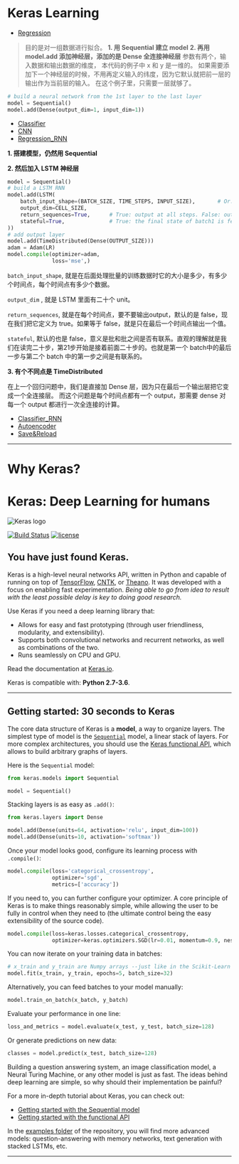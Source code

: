 # Keras Learning

- [Regression](https://github.com/Eurus-Holmes/keras_learning/blob/master/regression.ipynb)

> 目的是对一组数据进行拟合。
**1. 用 Sequential 建立 model**
**2. 再用 model.add 添加神经层，添加的是 Dense 全连接神经层**
参数有两个，输入数据和输出数据的维度，
本代码的例子中 x 和 y 是一维的。
如果需要添加下一个神经层的时候，不用再定义输入的纬度，因为它默认就把前一层的输出作为当前层的输入。
在这个例子里，只需要一层就够了。
``` python
# build a neural network from the 1st layer to the last layer
model = Sequential()
model.add(Dense(output_dim=1, input_dim=1))
```

- [Classifier](https://github.com/Eurus-Holmes/keras_learning/blob/master/Classifier_MNIST.ipynb)
- [CNN](https://github.com/Eurus-Holmes/keras_learning/blob/master/MNIST_CNN.ipynb)
- [Regression_RNN](https://github.com/Eurus-Holmes/keras_learning/blob/master/Regression_RNN_LSTM.py)

**1. 搭建模型，仍然用 Sequential**

**2. 然后加入 LSTM 神经层**
```python
model = Sequential()
# build a LSTM RNN
model.add(LSTM(
    batch_input_shape=(BATCH_SIZE, TIME_STEPS, INPUT_SIZE),       # Or: input_dim=INPUT_SIZE, input_length=TIME_STEPS,
    output_dim=CELL_SIZE,
    return_sequences=True,      # True: output at all steps. False: output as last step.
    stateful=True,              # True: the final state of batch1 is feed into the initial state of batch2
))
# add output layer
model.add(TimeDistributed(Dense(OUTPUT_SIZE)))
adam = Adam(LR)
model.compile(optimizer=adam,
              loss='mse',)
```

`batch_input_shape`,  就是在后面处理批量的训练数据时它的大小是多少，有多少个时间点，每个时间点有多少个数据。

`output_dim` , 就是 LSTM 里面有二十个 unit。

`return_sequences`,  就是在每个时间点，要不要输出output，默认的是 false，现在我们把它定义为 true。如果等于 false，就是只在最后一个时间点输出一个值。

`stateful`, 默认的也是 false，意义是批和批之间是否有联系。直观的理解就是我们在读完二十步，第21步开始是接着前面二十步的。也就是第一个 batch中的最后一步与第二个 batch 中的第一步之间是有联系的。

**3. 有个不同点是 TimeDistributed**

在上一个回归问题中，我们是直接加 Dense 层，因为只在最后一个输出层把它变成一个全连接层。
而这个问题是每个时间点都有一个 output，那需要 dense 对每一个 output 都进行一次全连接的计算。




- [Classifier_RNN](https://github.com/Eurus-Holmes/keras_learning/blob/master/Classifier_MNIST_RNN.ipynb)
- [Autoencoder](https://github.com/Eurus-Holmes/keras_learning/blob/master/Autoencoder.py)
- [Save&Reload](https://github.com/Eurus-Holmes/keras_learning/blob/master/save%26reload.py)

------------------
# Why Keras?
# Keras: Deep Learning for humans

![Keras logo](https://s3.amazonaws.com/keras.io/img/keras-logo-2018-large-1200.png)

[![Build Status](https://travis-ci.org/keras-team/keras.svg?branch=master)](https://travis-ci.org/keras-team/keras)
[![license](https://img.shields.io/github/license/mashape/apistatus.svg?maxAge=2592000)](https://github.com/keras-team/keras/blob/master/LICENSE)

## You have just found Keras.

Keras is a high-level neural networks API, written in Python and capable of running on top of [TensorFlow](https://github.com/tensorflow/tensorflow), [CNTK](https://github.com/Microsoft/cntk), or [Theano](https://github.com/Theano/Theano). It was developed with a focus on enabling fast experimentation. *Being able to go from idea to result with the least possible delay is key to doing good research.*

Use Keras if you need a deep learning library that:

- Allows for easy and fast prototyping (through user friendliness, modularity, and extensibility).
- Supports both convolutional networks and recurrent networks, as well as combinations of the two.
- Runs seamlessly on CPU and GPU.

Read the documentation at [Keras.io](https://keras.io).

Keras is compatible with: __Python 2.7-3.6__.


------------------


## Getting started: 30 seconds to Keras

The core data structure of Keras is a __model__, a way to organize layers. The simplest type of model is the [`Sequential`](https://keras.io/getting-started/sequential-model-guide) model, a linear stack of layers. For more complex architectures, you should use the [Keras functional API](https://keras.io/getting-started/functional-api-guide), which allows to build arbitrary graphs of layers.

Here is the `Sequential` model:

```python
from keras.models import Sequential

model = Sequential()
```

Stacking layers is as easy as `.add()`:

```python
from keras.layers import Dense

model.add(Dense(units=64, activation='relu', input_dim=100))
model.add(Dense(units=10, activation='softmax'))
```

Once your model looks good, configure its learning process with `.compile()`:

```python
model.compile(loss='categorical_crossentropy',
              optimizer='sgd',
              metrics=['accuracy'])
```

If you need to, you can further configure your optimizer. A core principle of Keras is to make things reasonably simple, while allowing the user to be fully in control when they need to (the ultimate control being the easy extensibility of the source code).
```python
model.compile(loss=keras.losses.categorical_crossentropy,
              optimizer=keras.optimizers.SGD(lr=0.01, momentum=0.9, nesterov=True))
```


You can now iterate on your training data in batches:

```python
# x_train and y_train are Numpy arrays --just like in the Scikit-Learn API.
model.fit(x_train, y_train, epochs=5, batch_size=32)
```

Alternatively, you can feed batches to your model manually:

```python
model.train_on_batch(x_batch, y_batch)
```

Evaluate your performance in one line:

```python
loss_and_metrics = model.evaluate(x_test, y_test, batch_size=128)
```

Or generate predictions on new data:

```python
classes = model.predict(x_test, batch_size=128)
```

Building a question answering system, an image classification model, a Neural Turing Machine, or any other model is just as fast. The ideas behind deep learning are simple, so why should their implementation be painful?

For a more in-depth tutorial about Keras, you can check out:

- [Getting started with the Sequential model](https://keras.io/getting-started/sequential-model-guide)
- [Getting started with the functional API](https://keras.io/getting-started/functional-api-guide)

In the [examples folder](https://github.com/keras-team/keras/tree/master/examples) of the repository, you will find more advanced models: question-answering with memory networks, text generation with stacked LSTMs, etc.


------------------
